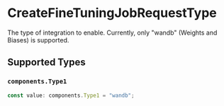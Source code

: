# CreateFineTuningJobRequestType

The type of integration to enable. Currently, only "wandb" (Weights and Biases) is supported.



## Supported Types

### `components.Type1`

```typescript
const value: components.Type1 = "wandb";
```

